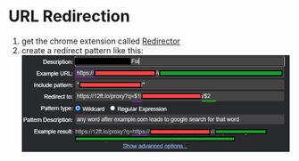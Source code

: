 # URL Redirection
1. get the chrome extension called [Redirector](https://chrome.google.com/webstore/detail/redirector/ocgpenflpmgnfapjedencafcfakcekcd?hl=en)
2. create a redirect pattern like this:
   ![525](../../Media/Default/Pasted%20image%2020230215070625.png)

